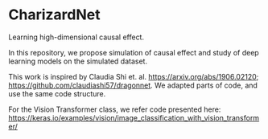 # CharizardNet
Learning high-dimensional causal effect.

In this repository, we propose simulation of causal effect and study of deep learning models on the simulated dataset.

This work is inspired by Claudia Shi et. al. https://arxiv.org/abs/1906.02120; https://github.com/claudiashi57/dragonnet. We adapted parts of code, and use the same code structure. 

For the Vision Transformer class, we refer code presented here: https://keras.io/examples/vision/image_classification_with_vision_transformer/